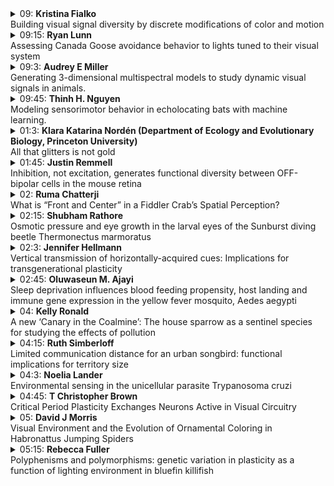 <details>
  <summary>09: <b>Kristina Fialko</b><br>Building visual signal diversity by discrete modifications of color and motion</summary>

<p>fialko@uchicago.edu</p>
<p>University of Chicago</p>
<p>Color and pattern are often used in conspecific signaling, but these traits are rarely presented statically. Movement in the form of display behavior is often used during communication and should be integrated in analysis of color and pattern. Displays are typically viewed as more malleable than color and pattern because they can be modified to immediate conditions. Here, I assess the extent to which color patches and displays have co-evolved by conducting a comparative study of aggression displays in 12 species of Old World warblers. Using a combination of high-speed videography and stimulated territorial intrusion experiments, I studied the use of wing movements in several different contexts. Contrary to expectation, I found that the major display remains unvaried across species and contexts, despite interspecific variation in quantity and location of color patches Although displays seem to be essentially the same, there are several exceptions that suggest coevolution of display and patch in response to environmental pressures.</p>

</details>
<details>
  <summary>09:15: <b>Ryan Lunn</b><br>Assessing Canada Goose avoidance behavior to lights tuned to their visual system</summary>

<p>rlunn@purdue.edu</p>
<p>Esteban Fernandez-Juricic (Purdue University); Brad Blackwell  (USDA APHIS)</p>
<p>Birds rely on antipredator behavior to avoid approaching vehicles, like aircraft. When approached by very fast threats such as aircraft, animals must detect and then escape at longer distances to ensure adequate time to avoid an impending collision. One potential solution to increasing the distance at which an animal detects an approaching aircraft is through the use of onboard lighting systems, which have been shown to lead to earlier reactions in some bird species. Importantly, avian vision differs substantially from human vision, particularly in terms of color (wavelength) perception. We used information on the visual system of the Canada Goose to develop a light stimulus of high chromatic contrast, based our knowledge of retinal photoreceptor types, densities, and distribution. Then we ran controlled behavioral experiments, a single-choice test, to understand the responses of Canada geese to lighting treatments (blue, red) and frequencies (steady, pulsing at 2 Hz). Wavelength indeed had a significant effect on the probability avoidance with Canada geese tending to away from the blue light treatment and towards the red light treatment. Additionally, it appears the pulsing light treatment enhanced avoidance response in high ambient light conditions whereas the animals had a higher probability of avoidance in response to the steady light treatment in to the dim ambient light conditions. Our results have implications for onboard lighting design aimed at mitigating bird strikes with the Canada goose, as this species is deemed of high concern due to the safety and economic consequences of bird strikes.</p>

</details>
<details>
  <summary>09:3: <b>Audrey E Miller</b><br>Generating 3-dimensional multispectral models to study dynamic visual signals in animals.</summary>

<p>audreyem@princeton.edu</p>
<p>Benedict G Hogan (Princeton University); Mary Caswell Stoddard (Princeton University)</p>
<p>Animal visual signals are often complex and dynamic. Many visual signals combine aspects of color and pattern with motion in elaborate behavioral displays, adding both spatial and temporal variability to animal color. Despite the recognized importance of spatio-temporal dynamics in animal visual displays, color is frequently treated as a static trait. To understand color signal evolution, it is crucial to capture these spatial and temporal dimensions in our analyses. Technological constraints of current methods limit our ability to analyze colorful visual signals in motion, often leading to the separation of color and behavior in studies of animal signals. Advancements in imaging technologies and the closer integration of fields within ecology and computer science offer new opportunities to characterize dynamic colorful displays in a more comprehensive way. By combining multispectral imaging with photogrammetry and 3D animation, we could analyze these displays in a virtual environment using continuous measures of color that integrate behavior. A key step in developing these virtual methods is creating animatable 3D models with accurate—receiver-specific—color information. Here, we outline a workflow for generating color-accurate 3D models—what we call “3D multispectral models”—and discuss future applications for studying dynamic animal color.</p>

</details>
<details>
  <summary>09:45: <b>Thinh H. Nguyen</b><br>Modeling sensorimotor behavior in echolocating bats with machine learning.</summary>

<p>nguye2t7@mail.uc.edu</p>
<p>Dieter Vanderelst (University of Cincinnati)</p>
<p>Computational models of animal behavior can test hypotheses and reveal limitations in knowledge or understanding. While simulation is a valuable tool, modeling complex sensory behavior is often complicated by the need to select values for unknown model parameters. Moreover, realistically simulating the sensory input experienced by animals is far from trivial. In our computational work on echolocation in bats, we are currently exploring whether machine learning can aid in automatically selecting parameters for models of sensorimotor behavior. We tasked a simulated agent (bat) with moving around an arena constructed of vegetation-like obstacles and approaching objects labeled as food. We postulated bats can successfully forage by appropriately switching between two sensorimotor loops. Using the current sensory input, a neural network activate the governing sensorimotor loop between the two, allowing for a complex mapping between sensory input and actions. We used reinforcement learning to parametrize the neural network. To ensure the acoustic veracity of our simulation environment, we use acoustic data collected using a physical sonar sensor to supply the simulator with a realistic acoustic model of a complex environment. Our results demonstrate the feasibility of using automatic parameter selection in simulation while maintaining the realism of the modeled sensory input.</p>

</details>
<details>
  <summary>01:3: <b>Klara Katarina Nordén (Department of Ecology and Evolutionary Biology, Princeton University)</b><br>All that glitters is not gold</summary>

<p>knorden@princeton.edu</p>
<p>Mary Caswell Stoddard (Princeton University)</p>
<p>Some structural colors in nature are frequently described as giving a metallic sheen - for example hummingbird plumage, jewel beetles and Morpho butterflies. The types of structures underlying these colors include thin-films and photonic crystals. While much attention has been focused on describing the often shifting hues of these structures, there has been no attempt to explain why they appear metallic. We argue that the metallic appearance of some structural colors arise from a combination of two factors: a very low diffuse reflection and a colored specular reflection. This type of reflection is found in metals and is distinct from other material reflections in nature. We suggest that some of the ambiguity surrounding the term "iridescent structural color" can be traced to the frequent confounding of metallic colors with another usage of iridescence: a hue shift with viewing angle. Here, we give metallic a precise meaning distinct from a change in hue with viewing angle. We analyze the reflectance of structurally and pigmentary colored bird plumage and show that some structures that fit our definition of metallic are known to vary little in hue with viewing angle, and some structures that are known to exhibit a pronounced hue shift are not metallic. By separating these two aspects, we simultaneously clarify terminology in structural colors and open up many new interesting questions regarding the perception of metallic colors in animals.</p>

</details>
<details>
  <summary>01:45: <b>Justin Remmell</b><br>Inhibition, not excitation, generates functional diversity between OFF-bipolar cells in the mouse retina</summary>

<p>jdremm01@louisville.edu</p>
<p>Bart Borghuis</p>
<p>In the vertebrate retina, bipolar cells transmit visual information from rod and cone photoreceptors to retinal ganglion cells, which then signal this information to central targets in the brain. The murine bipolar cell population comprises 15 distinct cell types based on genetic expression, morphological characteristics, and light-evoked responses. Functional diversity across bipolar cell types is important and establishes parallel signaling pathways – ‘ON’, ‘OFF’, transient, and sustained that are maintained at subsequent synaptic stages. Yet exactly how different the response properties of identified bipolar cell types are, and what the mechanisms are that generate these differences, remains unclear. For example, it is not known how diverse bipolar cell types encode specific aspects of the visual scene such as temporal contrast and ambient light levels (i.e., luminance). Functional divergence of bipolar cell responses may be due to differences in excitatory or inhibitory signaling from presynaptic partners in a luminance-dependent, cell-type specific manner. To investigate this, we utilized an intact, whole-mount preparation and two-photon fluorescence imaging to target two genetically identified OFF bipolar cell types: one reportedly sustained, BC2, and one reportedly transient, BC4 (Syt2_GFP and Htr2a_EGFP transgenic mouse lines, respectively). Luminance-dependent excitatory and inhibitory inputs were measured using whole-cell patch-clamp electrophysiological recordings. Light-evoked responses were evoked with visual stimuli at increasing luminance levels. Our data show that the light-evoked excitatory drive on to BC2 and BC4 cells was nearly identical whereas the recorded inhibition on to each type was markedly distinct. This shows that light-evoked inhibition, and not excitation, drives functional diversity between these two bipolar cell types. These results further emphasize the significance of synaptic inhibition in shaping diverse neuronal responses in the early visual system.</p>

</details>
<details>
  <summary>02: <b>Ruma Chatterji</b><br>What is “Front and Center” in a Fiddler Crab’s Spatial Perception?</summary>

<p>chattera@mail.uc.edu</p>
<p>John E. Layne (University of Cincinnati)</p>
<p>Path integration is a navigation mechanism whereby animals recall their starting point by continuously measuring distances and directions of their movements which are summed to form a single memory-stored vector. This home vector must be stored using some form of coordinates, which establish a frame of reference for the vector, and thus, the animal. Foraging fiddler crabs return to their burrows using this vector-based navigation strategy. While encoding the vector’s length in memory is conceptually straightforward, encoding its direction requires some reference against which the direction is recorded. Put simply, the open question is, what is “front and center” in an animal’s spatial cognition? The most obvious answer is that the vector’s direction is anchored to the animals’ own body axis, but there is reason to believe that this may not be the case, and that horizontal eye position, under the control of an efficient optokinetic system, forms the reference. To test this, we measured eye and body movements during foraging excursions under conditions that allowed either good or poor visual stabilization. Results indicate that crabs with good eye stabilization have more accurate home vectors than those with poor eye stabilization, which favors the eyes-as-vector-reference hypothesis.</p>

</details>
<details>
  <summary>02:15: <b>Shubham Rathore</b><br>Osmotic pressure and eye growth in the larval eyes of the Sunburst diving beetle Thermonectus marmoratus</summary>

<p>rathorst@mail.uc.edu</p>
<p>Ruby Hyland-Brown, Augusta Jester, Isaac Wolff, Joshua Benoit and Elke Buschbeck (University of Cincinnati)</p>
<p>For eyes to maintain proper focus during growth, precise coordination of multiple components is required. This includes the lens and tissues that influence the position of the retina. In animals eye growth can be regulated by both genetic control and visual feedback. While both mechanisms have been characterized in vertebrates and some cephalopods, they have been sparsely addressed in arthropods. For the larval eyes of the predacious diving beetle T. marmoratus evidence suggests that this process is predominantly under genetic control, though specifics remain elusive. However, common physiological processes like transient changes in osmotic pressure could be involved, and we hypothesize that this is the case in T. marmoratus based on their eyes elongating extremely rapidly, within just one-hour post molt. We tested this by exposing larvae to a hyperosmotic medium shortly after their molt, with the expectation that this would interfere with proper eye elongation. We then monitored eye growth, assessed eye focus and evaluated potential deficits in hunting behavior. We found that the hyperosmotic treatment indeed leads to relatively shorter therefore hyperopic (far-sighted) eyes. These data suggest that a biologically ubiquitous mechanism for maintaining homeostasis can be leveraged for the precise regulation of tissue growth.</p>

</details>
<details>
  <summary>02:3: <b>Jennifer Hellmann</b><br>Vertical transmission of horizontally-acquired cues: Implications for transgenerational plasticity</summary>

<p>jhellmann1@udayton.edu</p>
<p>Cassandra Afseth; Andrew Shim; Samantha Anderson; Alison M. Bell (University of Illinois)</p>
<p>There is growing evidence that offspring receive information about their environment vertically from their parents (transgenerational plasticity). At the same time, organisms can gain information about the environment horizontally, from conspecifics. An underexplored possibility is that horizontally-acquired information might be transmitted vertically across generations. For example, non-parents experience predation risk, inducing changes in visual (e.g., antipredator behavior, color) or olfactory (e.g., hormones) cues. If parents detect and respond to those visual or olfactory cues from non-parents, then transgenerational plasticity could be induced even if the parent never experienced predation risk directly. In this study, we provide evidence that horizontally-acquired information can be transmitted vertically across generations. Three-spined stickleback (Gasterosteus aculeatus) fathers produced larval offspring with altered antipredator behavior when they received visual and olfactory cues from predator-chased neighbors. Although fathers never saw the predator, changes in offspring traits were similar to those induced by direct paternal exposure to predation risk. These findings suggest that cues gleaned from conspecifics can be transmitted vertically. The implications of simultaneous horizontal and vertical transmission are widely appreciated in disease and culture; our results suggest that they could be equally important for the maintenance of phenotypic variation and information flow within and across generations.</p>

</details>
<details>
  <summary>02:45: <b>Oluwaseun M. Ajayi</b><br>Sleep deprivation influences blood feeding propensity, host landing and immune gene expression in the yellow fever mosquito, Aedes aegypti</summary>

<p>ajayiom@mail.uc.edu</p>
<p>Evan S. Smith (University of Cincinnati); Lucas A. Gleitz (University of Cincinnati); Justin M. Marlman (University of Cincinnati); Clément Vinauger (Virginia Polytechnic Institute and State University); Joshua B. Benoit (University of Cincinnati)</p>
<p>In insects, sleep deprivation (SD) significantly impacts a diverse range of essential processes including metabolism, reproduction, cognition, and immunity. We have recently established the sleep profiles of mosquitoes, showing the occurrence of more sleep in the nighttime and daytime for day-active and night-active species, respectively. Here, we evaluate how SD impacts some indices of vectorial capacity using behavioral and gene expression assays. Aedes aegypti mosquitoes were subjected to sleep deprivation in the dark phase (where sleep is well consolidated) through the delivery of vibration stimuli, which caused a reduction in blood-feeding propensity (about 54%) and host landing relative to control mosquitoes 4 hours post SD. RNA-seq analysis identified 112 upregulated and 64 downregulated genes in sleep-deprived mosquitoes with respect to those allowed full sleep. Functional enrichment analysis showed an increase in factors associated with defense and immune responses, which are critical for mosquitoes as vectors of pathogenic organisms. Results from this study provide insight into the potential influence of sleep deprivation in mosquitoes on disease transmission.</p>

</details>
<details>
  <summary>04: <b>Kelly Ronald</b><br>A new ‘Canary in the Coalmine’: The house sparrow as a sentinel species for studying the effects of pollution</summary>

<p>ronald@hope.edu</p>
<p>Dr. Gonzalez Pech, Sarah Grimes, Linda Nduwimana, Lindsay Jankowski, Molly McLinden, Olivia Sprys-Tellner, Peyton Hallemann, and Jacob Bergstrom (Hope College)</p>
<p>Urbanization has increased pollution in our cities; this pollution includes both physical particulate matter (PM) and sensory (e.g. noise) pollution. Our lab is interested in exploring the effects of urbanization on an avian model, the house sparrow (Passer domesticus). House sparrows cohabitate around humans and are exposed to the full range of anthropogenic pollutants. We combined both an observational and experimental approach to investigate how the Auditory Brainstem Response is altered with exposure to urbanization and iron oxide nanoparticles (IONPs), a main component of PM. We hypothesized that hearing sensitivity would be negatively affected by urbanization level and by exposure to IONPs. Our preliminary results suggest that auditory thresholds (i.e., the lowest level of sound that can be distinguished) are impacted by both an urbanization gradient and exposure to IONPs but that this relationship is frequency-dependent. Our data will inform how avian species are impacted by human activity.</p>

</details>
<details>
  <summary>04:15: <b>Ruth Simberloff</b><br>Limited communication distance for an urban songbird: functional implications for territory size</summary>

<p>rsimberloff@gmail.com</p>
<p>Jennifer Phillips (Texas A&M University); Graham Derryberry (University of Tennessee); Elizabeth Derryberry (University of Tennessee)</p>
<p>Many studies demonstrate that urban noise interferes with animal communication by masking acoustic signals such as birdsong, but the functional consequences of impaired communication are still not well understood. Although many bird species sing at higher amplitude in noise pollution, communication distance is still reduced in noisy urban soundscapes. Song is a long-distance signal that functions to attract a mate and defend a territory, so a reduction in communication distance could negatively influence a male’s reproductive or competitive success. Reduced territorial success could manifest as more frequent territorial intrusions, reduced territory quality, or reduced territory size. We examined the relationship between communication distance and territory size in white-crowned sparrows (Zonotrichia leucophrys) across an urban-rural gradient in the San Francisco Bay Area in Spring 2021. We mapped the territories of male white-crowned sparrows and calculated territory size as the 95% utilization distribution using a kernel density estimator. We measured the amplitude of each male’s songs as well as background and ambient noise levels on his territory, which we then used to calculate the communication distance of each song. We found the mean communication distance of each individual and assessed its relationship to territory size. the communication distance of a bird’s songs significantly predict his territory size, such that birds with shorter communication distance tend to have smaller territories. This suggests that communication distance may influence the size of songbird territories. This finding strengthens our understanding of the link between communication and its fitness-related functions – an important frontier in the study of birdsong. It also underlines the potential complexity of the impacts of the anthropogenic soundscape upon animal behavior.</p>

</details>
<details>
  <summary>04:3: <b>Noelia Lander</b><br>Environmental sensing in the unicellular parasite Trypanosoma cruzi</summary>

<p>landernm@ucmail.uc.edu</p>
<p>Miguel Chiurillo, Milad Ahmed, Joshua Carlson, Holland Tolliver, and Aqsa Raja</p>
<p>Trypanosoma cruzi life cycle alternates between a vertebrate host and an insect vector. To survive drastic microenvironmental changes it differentiates into four developmental stages. How the parasite senses these changes and what are the main players in these signal transduction pathways, are some of the questions we seek to answer. 3',5'-cyclic AMP (cAMP) is a universal second messenger that mediates cell differentiation in T. cruzi. Adenylyl cyclases (ACs) catalyze the conversion of ATP to cAMP, while phosphodiesterases (PDEs) remove the intracellular signal. Canonical cAMP effectors (EPAC and PKA) are either absent or cAMP unresponsive in trypanosomes. cAMP response proteins (CARPs) are proposed alternative effectors. We have identified different cAMP signaling players in two microdomains of the parasite: the distal flagellar domain and the contractile vacuole complex. Generating mutant cell lines for the overexpression of ACs, endogenous tagging of putative cAMP effectors and ablation of CARP genes, we found that cAMP plays a role in cell adhesion and osmoregulation, highlighting the importance of this second messenger throughout T. cruzi life cycle. We hypothesize that the contractile vacuole and the flagellar tip of T. cruzi are cAMP signaling domains where it senses osmotic stress and cell contact, triggering cell adhesion and differentiation.</p>

</details>
<details>
  <summary>04:45: <b>T Christopher Brown</b><br>Critical Period Plasticity Exchanges Neurons Active in Visual Circuitry</summary>

<p>tcbrow12@louisville.edu</p>
<p>AW McGee (University of Louisville)</p>
<p>Abnormal visual experience during a developmental critical period can yield enduring deficits in visual function. Yet how experience-dependent plasticity alters the properties of individual neurons and composition of visual circuitry are unclear. Here we measured with calcium imaging how monocular deprivation during the critical period disrupts binocularity for thousands of neurons in visual cortex. Tracking the tuning properties of nearly a thousand neurons revealed that abnormal vision interconverts monocular and binocular neurons to alter eye dominance through the ratio of monocular neurons. In addition, some neurons more responsive to the deprived eye were silenced and previously unresponsive neurons were recruited. Thus, plasticity during the critical period adapts to recent experience by both altering the tuning properties of responsive neurons and exchanging neurons active in visual circuitry.</p>

</details>
<details>
  <summary>05: <b>David J Morris</b><br>Visual Environment and the Evolution of Ornamental Coloring in Habronattus Jumping Spiders</summary>

<p>morri2dd@mail.uc.edu</p>
<p>Helean Shelton (University of Cincinnati); David Outomuro (University of Pittsburgh); Nathan Morehouse (University of Cincinnati)</p>
<p>The sensory drive hypothesis predicts that organismal signals and the sensory systems perceiving them will become adapted to local environments under selection to increase signaling efficacy. Courtship signals are particularly interesting because their divergence can lead to reproductive isolation and eventual speciation. Thus, evaluating to what extent sensory drive may be responsible for the evolutionary diversification of courtship signals promises to deepen our understanding of the processes governing speciation. The paradise jumping spiders (genus Habronattus) of North America are an excellent study system for questions of signal divergence and diversification. Males have evolved complex multimodal courtship displays to convince large cannibalistic females that they are mates instead of meals. Visual appearance of male spiders varies greatly between species, perhaps caused by adaptation via sensory drive to the diverse range of habitats that this genus lives in. To test whether male color ornaments have evolved by sensory drive, we collected individuals from two dozen species of Habronattus found in diverse environments across North America. We characterized the light environments of multiple microhabitats per species with a field-portable spectrometer to measure the illuminance and background reflectance. We then measured both male and female spiders’ anterior facing colors using hyperspectral imaging, capturing hundreds of reflectance spectra for each specimen. Finally, we combined these high-throughput reflectance spectra and environmental measurements with Habronattus color vision parameters in a receptor noise limited modeling framework to determine how salient male ornaments are within their native habitats versus those of congeners. Future work will incorporate ornamental salience data and phylogenetic comparative methods to determine whether the relationship between organismal signal and environmental variation has impacted the diversification of genus Habronattus.</p>

</details>
<details>
  <summary>05:15: <b>Rebecca Fuller</b><br>Polyphenisms and polymorphisms: genetic variation in plasticity as a function of lighting environment in bluefin killifish</summary>

<p>rcfuller@illinois.edu</p>
<p>Ben Sandkam, Joe Travis, Katie McGhee, Matt Schrader (University of Louisville)</p>
<p>The presence of stable color polymorphisms within populations begs the question of how genetic variation is maintained. Consistent variation among populations in coloration, especially when correlated with variation in lighting conditions, raises questions about whether lighting conditions affect either the fulcrum of those balanced polymorphisms, the plastic expression of coloration, or both. Color patterns in male bluefin killifish provoke both types of questions. Red and yellow morphs are common in all populations. Blue males are more common in tannin-stained swamps relative to clear springs. Here we combined crosses with a manipulation of light to explore how genetic variation and phenotypic plasticity shape these patterns. We found that the variation in coloration is attributable mainly to two axes of variation: (1) a red-yellow axis with yellow being dominant to red, and (2) a blue axis that can override red-yellow and is controlled by genetics, phenotypic plasticity, and genetic variation for phenotypic plasticity. The variation among populations in plasticity suggests it is adaptive in some populations but not others. The variation among sires in plasticity within the swamp population suggests balancing selection may be acting not only on the red-yellow polymorphism but also on plasticity for blue coloration.</p>

</details>
